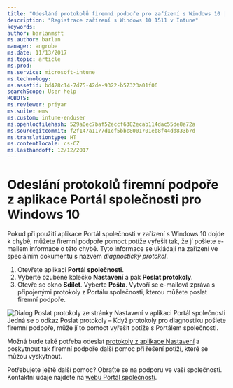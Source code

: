 ```yaml
---
title: "Odeslání protokolů firemní podpoře pro zařízení s Windows 10 | Dokumentace Microsoftu"
description: "Registrace zařízení s Windows 10 1511 v Intune"
keywords: 
author: barlanmsft
ms.author: barlan
manager: angrobe
ms.date: 11/13/2017
ms.topic: article
ms.prod: 
ms.service: microsoft-intune
ms.technology: 
ms.assetid: bd428c14-7d75-42de-9322-b57323a01f06
searchScope: User help
ROBOTS: 
ms.reviewer: priyar
ms.suite: ems
ms.custom: intune-enduser
ms.openlocfilehash: 529a0ec7baf52eccf6382ecab114dac55de8a72a
ms.sourcegitcommit: f2f147a1177d1cf5bbc8001701eb8f44dd833b7d
ms.translationtype: HT
ms.contentlocale: cs-CZ
ms.lasthandoff: 12/12/2017
---
```

# <a name="send-logs-to-your-company-support-from-the-company-portal-app-for-windows-10"></a>Odeslání protokolů firemní podpoře z aplikace Portál společnosti pro Windows 10

Pokud při použití aplikace Portál společnosti v zařízení s Windows 10 dojde k chybě, můžete firemní podpoře pomoct potíže vyřešit tak, že jí pošlete e-mailem informace o této chybě. Tyto informace se ukládají na zařízení ve speciálním dokumentu s názvem _diagnostický protokol_.

1.  Otevřete aplikaci **Portál společnosti**.
2.  Vyberte ozubené kolečko **Nastavení** a pak **Poslat protokoly**.
3.  Otevře se okno **Sdílet**. Vyberte **Pošta**. Vytvoří se e-mailová zpráva s připojenými protokoly z Portálu společnosti, kterou můžete poslat firemní podpoře.

  ![Dialog Poslat protokoly ze stránky Nastavení v aplikaci Portál společnosti Jedná se o odkaz Poslat protokoly – Když protokoly pro diagnostiku pošlete firemní podpoře, může jí to pomoct vyřešit potíže s Portálem společnosti.](./media/w10-share-logs-after-1711.png)

Možná bude také potřeba odeslat [protokoly z aplikace Nastavení](send-logs-to-your-it-admin-settings-windows.md) a poskytnout tak firemní podpoře další pomoc při řešení potíží, které se můžou vyskytnout.

Potřebujete ještě další pomoc? Obraťte se na podporu ve vaší společnosti. Kontaktní údaje najdete na [webu Portál společnosti](https://portal.manage.microsoft.com#HelpDeskDialog).
